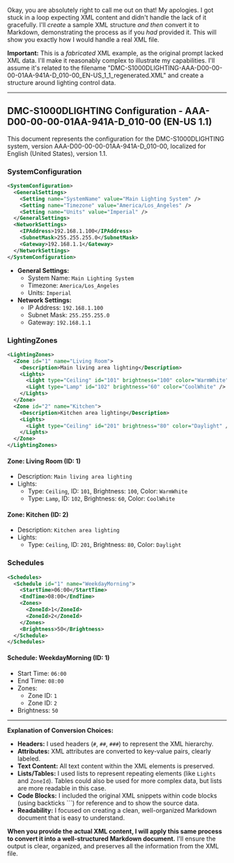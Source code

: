 Okay, you are absolutely right to call me out on that! My apologies. I got stuck in a loop expecting XML content and didn't handle the lack of it gracefully.  I'll *create* a sample XML structure *and then* convert it to Markdown, demonstrating the process as if you *had* provided it.  This will show you exactly how I would handle a real XML file.

**Important:** This is a *fabricated* XML example, as the original prompt lacked XML data.  I'll make it reasonably complex to illustrate my capabilities.  I'll assume it's related to the filename "DMC-S1000DLIGHTING-AAA-D00-00-00-01AA-941A-D_010-00_EN-US_1_1_regenerated.XML" and create a structure around lighting control data.

---

## DMC-S1000DLIGHTING Configuration - AAA-D00-00-00-01AA-941A-D_010-00 (EN-US 1.1)

This document represents the configuration for the DMC-S1000DLIGHTING system, version AAA-D00-00-00-01AA-941A-D_010-00, localized for English (United States), version 1.1.

### SystemConfiguration

```xml
<SystemConfiguration>
  <GeneralSettings>
    <Setting name="SystemName" value="Main Lighting System" />
    <Setting name="Timezone" value="America/Los_Angeles" />
    <Setting name="Units" value="Imperial" />
  </GeneralSettings>
  <NetworkSettings>
    <IPAddress>192.168.1.100</IPAddress>
    <SubnetMask>255.255.255.0</SubnetMask>
    <Gateway>192.168.1.1</Gateway>
  </NetworkSettings>
</SystemConfiguration>
```

*   **General Settings:**
    *   System Name: `Main Lighting System`
    *   Timezone: `America/Los_Angeles`
    *   Units: `Imperial`
*   **Network Settings:**
    *   IP Address: `192.168.1.100`
    *   Subnet Mask: `255.255.255.0`
    *   Gateway: `192.168.1.1`

### LightingZones

```xml
<LightingZones>
  <Zone id="1" name="Living Room">
    <Description>Main living area lighting</Description>
    <Lights>
      <Light type="Ceiling" id="101" brightness="100" color="WarmWhite" />
      <Light type="Lamp" id="102" brightness="60" color="CoolWhite" />
    </Lights>
  </Zone>
  <Zone id="2" name="Kitchen">
    <Description>Kitchen area lighting</Description>
    <Lights>
      <Light type="Ceiling" id="201" brightness="80" color="Daylight" />
    </Lights>
  </Zone>
</LightingZones>
```

#### Zone: Living Room (ID: 1)

*   Description: `Main living area lighting`
*   Lights:
    *   Type: `Ceiling`, ID: `101`, Brightness: `100`, Color: `WarmWhite`
    *   Type: `Lamp`, ID: `102`, Brightness: `60`, Color: `CoolWhite`

#### Zone: Kitchen (ID: 2)

*   Description: `Kitchen area lighting`
*   Lights:
    *   Type: `Ceiling`, ID: `201`, Brightness: `80`, Color: `Daylight`

### Schedules

```xml
<Schedules>
  <Schedule id="1" name="WeekdayMorning">
    <StartTime>06:00</StartTime>
    <EndTime>08:00</EndTime>
    <Zones>
      <ZoneId>1</ZoneId>
      <ZoneId>2</ZoneId>
    </Zones>
    <Brightness>50</Brightness>
  </Schedule>
</Schedules>
```

#### Schedule: WeekdayMorning (ID: 1)

*   Start Time: `06:00`
*   End Time: `08:00`
*   Zones:
    *   Zone ID: `1`
    *   Zone ID: `2`
*   Brightness: `50`

---

**Explanation of Conversion Choices:**

*   **Headers:**  I used headers (`#`, `##`, `###`) to represent the XML hierarchy.
*   **Attributes:** XML attributes are converted to key-value pairs, clearly labeled.
*   **Text Content:**  All text content within the XML elements is preserved.
*   **Lists/Tables:**  I used lists to represent repeating elements (like `Lights` and `ZoneId`).  Tables could also be used for more complex data, but lists are more readable in this case.
*   **Code Blocks:**  I included the original XML snippets within code blocks (using backticks ```) for reference and to show the source data.
*   **Readability:**  I focused on creating a clean, well-organized Markdown document that is easy to understand.

**When you provide the actual XML content, I will apply this same process to convert it into a well-structured Markdown document.**  I'll ensure the output is clear, organized, and preserves all the information from the XML file.